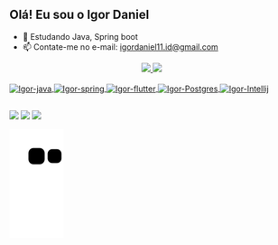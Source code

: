 ## Olá! Eu sou o Igor Daniel

- 🌱 Estudando Java, Spring boot
- 📫 Contate-me no e-mail: igordaniel11.id@gmail.com

<div align="center">
  <a href="https://github.com/Igorrdaniel">
  <img height="180em" src="https://github-readme-stats.vercel.app/api?username=Igorrdaniel&show_icons=true&theme=dark&include_all_commits=true&count_private=true"/>
  <img height="180em" src="https://github-readme-stats.vercel.app/api/top-langs/?username=Igorrdaniel&layout=compact&langs_count=7&theme=dark"/>
</div>
<div style="display: inline_block"><br>
  <img align="center" alt="Igor-java" height="40" width="50" src="https://cdn.jsdelivr.net/gh/devicons/devicon/icons/java/java-original.svg">
  <img align="center" alt="Igor-spring" height="40" width="50" src="https://cdn.jsdelivr.net/gh/devicons/devicon/icons/spring/spring-original.svg">
  <img align= "center" alt="Igor-flutter" height="40" width"50" src="https://cdn.jsdelivr.net/gh/devicons/devicon/icons/flutter/flutter-original.svg">
  <img align= "center" alt="Igor-Postgres" height="40" width"50" src="https://cdn.jsdelivr.net/gh/devicons/devicon/icons/postgresql/postgresql-original.svg">
  <img align= "center" alt="Igor-Intellij" height="40" width"50" src="https://cdn.jsdelivr.net/gh/devicons/devicon/icons/intellij/intellij-original.svg">
</div>

##

<div>
<a href="mailto:igordaniel11.id@gmail.com" target="_blank"><img src="https://img.shields.io/badge/Gmail-D14836?style=for-the-badge&logo=gmail&logoColor=white" target="_blank"></a>
  <a href="https://instagram.com/ig0rdaniel" target="_blank"><img src="https://img.shields.io/badge/-Instagram-%23E4405F?style=for-the-badge&logo=instagram&logoColor=white" target="_blank"></a>
  <a href="https://www.linkedin.com/in/igor-daniel-ferreira-vieira-05b33b209/" target="_blank"><img src="https://img.shields.io/badge/-LinkedIn-%230077B5?style=for-the-badge&logo=linkedin&logoColor=white" target="_blank"></a> 
 
  ![Snake animation](https://github.com/Igorrdaniel/Igorrdaniel/blob/output/github-contribution-grid-snake.svg)
 

</div>
